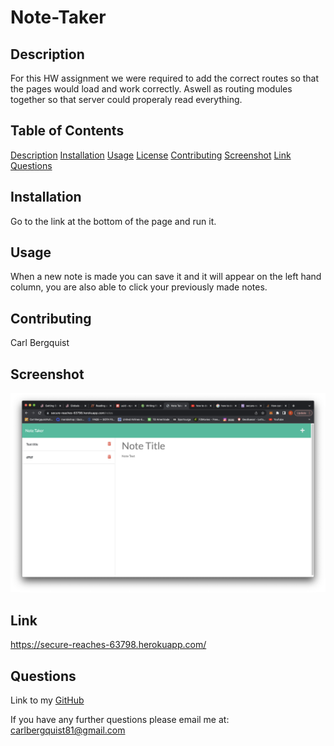 # Note-Taker

## Description

For this HW assignment we were required to add the correct routes so that the pages would load and work correctly. Aswell as routing modules together so that server could properaly read everything. 

## Table of Contents

[Description](#description)
[Installation](#installation)
[Usage](#usage)
[License](#license)
[Contributing](#contributing)
[Screenshot](#screenshot)
[Link](#Link)
[Questions](#questions)

## Installation

Go to the link at the bottom of the page and run it.

## Usage

When a new note is made you can save it and it will appear on the left hand column, you are also able to click your previously made notes.


## Contributing

Carl Bergquist

## Screenshot

![Note-Taker](./Final.png)

## Link

https://secure-reaches-63798.herokuapp.com/

## Questions

Link to my [GitHub](https://github.com/CarlBergquist/)

If you have any further questions please email me at: carlbergquist81@gmail.com

